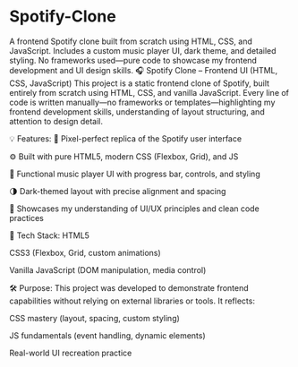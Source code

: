 # Spotify-Clone
A frontend Spotify clone built from scratch using HTML, CSS, and JavaScript. Includes a custom music player UI, dark theme, and detailed styling. No frameworks used—pure code to showcase my frontend development and UI design skills.
🎧 Spotify Clone – Frontend UI (HTML, CSS, JavaScript)
This project is a static frontend clone of Spotify, built entirely from scratch using HTML, CSS, and vanilla JavaScript. Every line of code is written manually—no frameworks or templates—highlighting my frontend development skills, understanding of layout structuring, and attention to design detail.

💡 Features:
🎨 Pixel-perfect replica of the Spotify user interface

⚙️ Built with pure HTML5, modern CSS (Flexbox, Grid), and JS

🎵 Functional music player UI with progress bar, controls, and styling

🌗 Dark-themed layout with precise alignment and spacing

🧠 Showcases my understanding of UI/UX principles and clean code practices

🔧 Tech Stack:
HTML5

CSS3 (Flexbox, Grid, custom animations)

Vanilla JavaScript (DOM manipulation, media control)

🛠️ Purpose:
This project was developed to demonstrate frontend capabilities without relying on external libraries or tools. It reflects:

CSS mastery (layout, spacing, custom styling)

JS fundamentals (event handling, dynamic elements)

Real-world UI recreation practice
